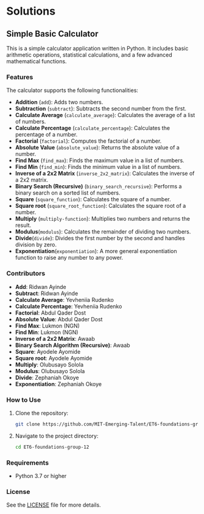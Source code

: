 # Solutions

## Simple Basic Calculator

This is a simple calculator application written in Python. It includes
basic arithmetic operations, statistical calculations, and a few advanced
mathematical functions.

### Features

The calculator supports the following functionalities:

- **Addition** (`add`): Adds two numbers.
- **Subtraction** (`subtract`): Subtracts the second number from the first.
- **Calculate Average** (`calculate_average`): Calculates the average of a
list of numbers.
- **Calculate Percentage** (`calculate_percentage`): Calculates the percentage
of a number.
- **Factorial** (`factorial`): Computes the factorial of a number.
- **Absolute Value** (`absolute_value`): Returns the absolute value of a number.
- **Find Max** (`find_max`): Finds the maximum value in a list of numbers.
- **Find Min** (`find_min`): Finds the minimum value in a list of numbers.
- **Inverse of a 2x2 Matrix** (`inverse_2x2_matrix`): Calculates the inverse
of a 2x2 matrix.
- **Binary Search (Recursive)** (`binary_search_recursive`): Performs a
binary search on a sorted list of numbers.
- **Square** (`square_function`): Calculates the square of a number.
- **Square root** (`square_root_function`): Calculates the square root of a number.
- **Multiply** (`multiply-function`): Multiplies two numbers and returns the result.
- **Modulus**(`modulus`): Calculates the remainder of dividing two numbers.
- **Divide**(`divide`): Divides the first number by
the second and handles division by zero.
- **Exponentiation**(`exponentiation`): A more general exponentiation function
to raise any number to any power.

### Contributors

- **Add**: Ridwan Ayinde
- **Subtract**: Ridwan Ayinde
- **Calculate Average**: Yevheniia Rudenko
- **Calculate Percentage**: Yevheniia Rudenko
- **Factorial**: Abdul Qader Dost
- **Absolute Value**: Abdul Qader Dost
- **Find Max**: Lukmon (NGN)
- **Find Min**: Lukmon (NGN)
- **Inverse of a 2x2 Matrix**: Awaab
- **Binary Search Algorithm (Recursive)**: Awaab
- **Square**: Ayodele Ayomide
- **Square root**: Ayodele Ayomide
- **Multiply**: Olubusayo Solola
- **Modulus**: Olubusayo Solola
- **Divide**: Zephaniah Okoye
- **Exponentiation**: Zephaniah Okoye

### How to Use

1. Clone the repository:

   ```bash
   git clone https://github.com/MIT-Emerging-Talent/ET6-foundations-group-12.git
   ```

2. Navigate to the project directory:

   ```bash
   cd ET6-foundations-group-12
   ```

### Requirements

- Python 3.7 or higher

### License

See the [LICENSE][license-link] file for more details.

[license-link]: https://github.com/MIT-Emerging-Talent/ET6-foundations-group-12/pull/LICENSE
